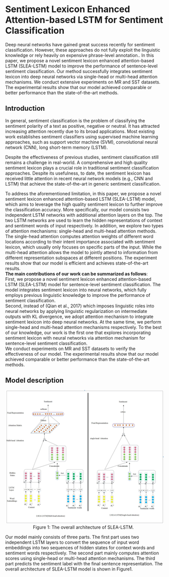 # Sentiment Lexicon Enhanced Attention-based LSTM for Sentiment Classification


Deep neural networks have gained great success recently for sentiment classification. However, these approaches  do not  fully exploit the linguistic knowledge or rely heavily on expensive phrase-level annotation.. 
In this paper, we propose a novel sentiment lexicon enhanced attention-based LSTM (SLEA-LSTM) model to improve the performance of sentence-level sentiment classification. 
Our method successfully integrates sentiment lexicon into deep neural networks via single-head or multi-head attention mechanisms. 
We conduct extensive experiments on MR and SST datasets. 
The experimental results show that our model achieved comparable or better performance than the state-of-the-art methods.

## Introduction

In general, sentiment classification is the problem of classifying the sentiment polarity of a text as positive, negative or neutral. It has attracted increasing attention recently due to its broad applications. Most existing work establishes sentiment classifiers using supervised machine learning approaches, such as support vector machine (SVM), convolutional neural network (CNN), long short-term memory (LSTM).

Despite the effectiveness of previous studies, sentiment classification still remains a challenge in real-world. A comprehensive and high quality sentiment lexicon plays a crucial role in traditional sentiment classification approaches. Despite its usefulness, to date, the sentiment lexicon has received little attention in recent neural network models (e.g., CNN and LSTM) that achieve the state-of-the-art in generic sentiment classification.

To address the aforementioned limitation,  in this paper, we propose a novel sentiment lexicon enhanced attention-based LSTM (SLEA-LSTM) model, which aims to leverage the high quality sentiment lexicon to further improve the classification accuracy. More specifically, our model consists two independent LSTM networks with additional attention layers on the top. The two LSTM networks are used to learn the hidden representations of context and sentiment words of input respectively. In addition, we explore two types of attention mechanisms: single-head and multi-head attention methods. The single-head attention computes attention weights  of  different word locations according to their intent importance associated with sentiment lexicon, which usually only focuses on specific parts of the input.  While the multi-head attention allows the model to jointly attend to information from different representation subspaces at different positions. The experiment results show that our model is efficient and achieves state-of-the-art results.  
**The main contributions of our work can be summarized as follows**:  
	First, we propose a novel sentiment lexicon enhanced attention-based LSTM (SLEA-LSTM) model for sentence-level sentiment classification. The model integrates sentiment lexicon into neural networks, which fully employs previous linguistic knowledge to improve the performance of sentiment classification.  
	Second, instead of (Qian et al., 2017) which imposes linguistic roles into neural networks by applying linguistic regularization on intermediate outputs with KL divergence, we adopt attention mechanism to integrate sentiment lexicon into deep neural networks. At the same time, we perform single-head and multi-head attention mechanisms respectively. To the best of our knowledge, our work is the first one that explores incorporating sentiment lexicon with neural networks via attention mechanism for sentence-level sentiment classification.   
	We conduct experiments on MR and SST datasets to verify the effectiveness of our model. The experimental results show that our model achieved comparable or better performance than the state-of-the-art methods.

## Model description
![](model.jpg)
&emsp;&emsp;&emsp;&emsp;&emsp;&emsp;    Figure 1: The overall architecture of SLEA-LSTM.

Our model mainly consists of three parts. The first part uses two independent LSTM layers to convert the sequence of input word embeddings into two sequences of hidden states for context words and sentiment words respectively. The second part mainly computes attention scores using single-head or multi-head attention mechanisms. The third part predicts the sentiment label with the final sentence representation. The overall architecture of SLEA-LSTM model is shown in Figure1.

